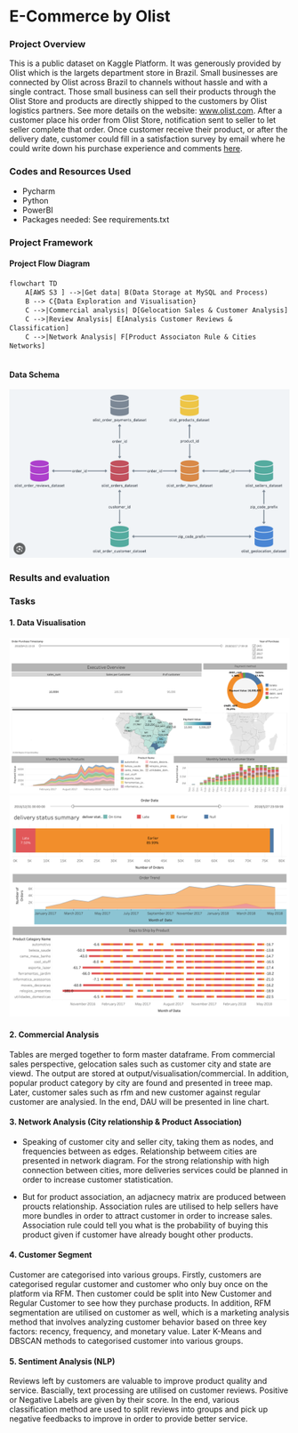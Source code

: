 
#  E-Commerce by Olist
### Project Overview
This is a public dataset on Kaggle Platform. It was generously provided by Olist which is the largets department store in Brazil. Small businesses are connected by Olist across Brazil to channels without hassle and with a single contract.
Those small business can sell their products through the Olist Store and products are directly shipped to the customers by Olist logistics partners. See more details on the website: www.olist.com.
After a customer place his order from Olist Store, notification sent to seller to let seller complete that order. Once customer receive their product, or after the delivery date, customer could fill in a satisfaction survey by email where he could write down his purchase experience and comments [here](https://www.kaggle.com/datasets/olistbr/brazilian-ecommerce).

### Codes and Resources Used
* Pycharm
* Python 
* PowerBI
* Packages needed: See requirements.txt 

### Project Framework

#### Project Flow Diagram
```mermaid
flowchart TD
    A[AWS S3 ] -->|Get data| B(Data Storage at MySQL and Process)
    B --> C{Data Exploration and Visualisation}
    C -->|Commercial analysis| D[Gelocation Sales & Customer Analysis]
    C -->|Review Analysis| E[Analysis Customer Reviews & Classification]
    C -->|Network Analysis| F[Product Associaton Rule & Cities Networks]
  
```

####  Data Schema
![databaseRelationship.png](dataset/databaseRelationship.png)


### Results and evaluation
### Tasks
#### 1. Data Visualisation
<img alt="Overview"  src="output/dashboard output/Overview.png" />

<img alt="Delivery Status"  src="output/dashboard output/Delivery status.png" />

#### 2. Commercial Analysis
Tables are merged together to form master dataframe. From commercial sales perspective, gelocation sales such as customer city and state are viewd. The output are stored at output/visualisation/commercial. In addition, popular product category by city are found and presented in treee map. Later, customer sales such as rfm and new customer against regular customer are analysied. In the end, DAU will be presented in line chart.


#### 3. Network Analysis (City relationship & Product Association)
* Speaking of customer city and seller city, taking them as nodes, and frequencies between as edges. Relationship betweem cities are presented in network diagram. For the strong relationship with high connection between cities, more deliveries services could be planned in order to increase customer statistication.

* But for product association, an adjacnecy matrix are produced between proucts relationship. Association rules are utilised to help sellers have more bundles in order to attract customer in order to increase sales.  Association rule could tell you what is the probability of buying this product given if customer have already bought other products.


#### 4. Customer Segment
Customer are categorised into various groups. Firstly, customers are categorised regular customer and customer who only buy once on the platform via RFM. Then customer could be split into New Customer and Regular Customer to see how they purchase products. In addition, RFM segmentation are utilised on customer as well, which is a marketing analysis method that involves analyzing customer behavior based on three key factors: recency, frequency, and monetary value. Later K-Means and DBSCAN methods to categorised customer into various groups.


#### 5. Sentiment Analysis (NLP) 
Reviews left by customers are valuable to improve product quality and service. Bascially, text processing are utilised on customer reviews. Positive or Negative Labels are given by their score. In the end, various classification method are used to split reviews into groups and pick up negative feedbacks to improve in order to provide better service.


